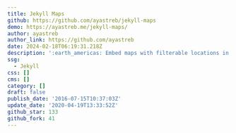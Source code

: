 ```yaml
---
title: Jekyll Maps
github: https://github.com/ayastreb/jekyll-maps
demo: https://ayastreb.me/jekyll-maps/
author: ayastreb
author_link: https://github.com/ayastreb
date: 2024-02-18T06:19:31.218Z
description: ':earth_americas: Embed maps with filterable locations in Jekyll'
ssg:
  - Jekyll
css: []
cms: []
category: []
draft: false
publish_date: '2016-07-15T10:37:03Z'
update_date: '2020-04-19T13:33:52Z'
github_star: 133
github_fork: 41
---
```

